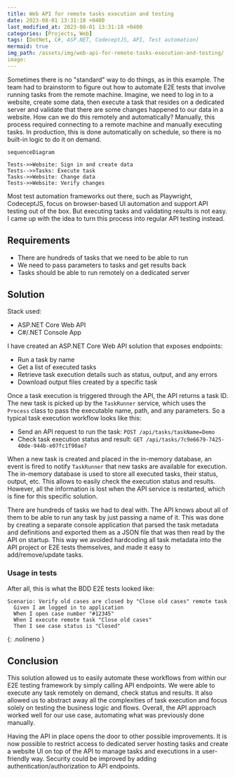 ```yaml
---
title: Web API for remote tasks execution and testing
date: 2023-08-01 13:31:18 +0400
last_modified_at: 2023-08-01 13:31:18 +0400
categories: [Projects, Web]
tags: [DotNet, C#, ASP.NET, CodeceptJS, API, Test automation]
mermaid: true
img_path: /assets/img/web-api-for-remote-tasks-execution-and-testing/
image:
---
```


Sometimes there is no "standard" way to do things, as in this example. The team had to brainstorm to figure out how to automate E2E tests that involve running tasks from the remote machine. Imagine, we need to log in to a website, create some data, then execute a task that resides on a dedicated server and validate that there are some changes happened to our data in a website. How can we do this remotely and automatically? Manually, this process required connecting to a remote machine and manually executing tasks. In production, this is done automatically on schedule, so there is no built-in logic to do it on demand.

```mermaid
sequenceDiagram

Tests->>Website: Sign in and create data
Tests-->>Tasks: Execute task
Tasks->>Website: Change data
Tests->>Website: Verify changes
```

Most test automation frameworks out there, such as Playwright, CodeceptJS, focus on browser-based UI automation and support API testing out of the box. But executing tasks and validating results is not easy. I came up with the idea to turn this process into regular API testing instead.

## Requirements
- There are hundreds of tasks that we need to be able to run
- We need to pass parameters to tasks and get results back
- Tasks should be able to run remotely on a dedicated server

## Solution
Stack used:
- ASP.NET Core Web API
- C#/.NET Console App

I have created an ASP.NET Core Web API solution that exposes endpoints:
- Run a task by name
- Get a list of executed tasks
- Retrieve task execution details such as status, output, and any errors
- Download output files created by a specific task

Once a task execution is triggered through the API, the API returns a task ID. The new task is picked up by the `TaskRunner` service, which uses the `Process` class to pass the executable name, path, and any parameters. So a typical task execution workflow looks like this:

- Send an API request to run the task: `POST /api/tasks/taskName=Demo`
- Check task execution status and result: `GET /api/tasks/7c9e6679-7425-40de-944b-e07fc1f90ae7`

When a new task is created and placed in the in-memory database, an event is fired to notify `TaskRunner` that new tasks are available for execution. The in-memory database is used to store all executed tasks, their status, output, etc. This allows to easily check the execution status and results. However, all the information is lost when the API service is restarted, which is fine for this specific solution.

There are hundreds of tasks we had to deal with. The API knows about all of them to be able to run any task by just passing a name of it. This was done by creating a separate console application that parsed the task metadata and definitions and exported them as a JSON file that was then read by the API on startup. This way we avoided hardcoding all task metadata into the API project or E2E tests themselves, and made it easy to add/remove/update tasks.

### Usage in tests
After all, this is what the BDD E2E tests looked like:

```cucumber
Scenario: Verify old cases are closed by "Close old cases" remote task
  Given I am logged in to application
  When I open case number "#12345"
  When I execute remote task "Close old cases"
  Then I see case status is "Closed"
```
{: .nolineno }

## Conclusion
This solution allowed us to easily automate these workflows from within our E2E testing framework by simply calling API endpoints. We were able to execute any task remotely on demand, check status and results. It also allowed us to abstract away all the complexities of task execution and focus solely on testing the business logic and flows. Overall, the API approach worked well for our use case, automating what was previously done manually.

Having the API in place opens the door to other possible improvements. It is now possible to restrict access to dedicated server hosting tasks and create a website UI on top of the API to manage tasks and executions in a user-friendly way. Security could be improved by adding authentication/authorization to API endpoints.